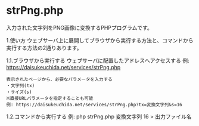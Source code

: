 # strPng.php
入力された文字列をPNG画像に変換するPHPプログラムです。

1.使い方
  ウェブサーバ上に展開してブラウザから実行する方法と、コマンドから実行する方法の2通りあります。

  1.1.ブラウザから実行する
    ウェブサーバに配置したアドレスへアクセスする
    例: https://daisukeuchida.net/services/strPng.php

    表示されたページから、必要なパラメータを入力する
    ・文字列(tx)
    ・サイズ(s)
    ※直接URLパラメータを指定することも可能
    例: https://daisukeuchida.net/services/strPng.php?tx=変換文字列&s=16

  1.2.コマンドから実行する
    例: php strPng.php 変換文字列 16 > 出力ファイル名
